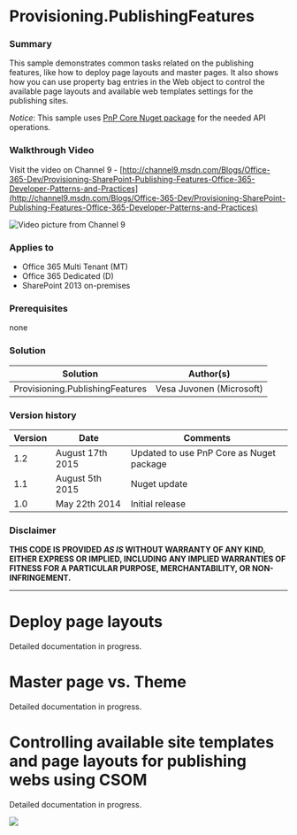 # Provisioning.PublishingFeatures #

### Summary ###
This sample demonstrates common tasks related on the publishing features, like how to deploy page layouts and master pages. It also shows how you can use property bag entries in the Web object to control the available page layouts and available web templates settings for the publishing sites. 

*Notice*: This sample uses [PnP Core Nuget package](https://github.com/OfficeDev/PnP-sites-core) for the needed API operations.

### Walkthrough Video ###
Visit the video on Channel 9 - [http://channel9.msdn.com/Blogs/Office-365-Dev/Provisioning-SharePoint-Publishing-Features-Office-365-Developer-Patterns-and-Practices](http://channel9.msdn.com/Blogs/Office-365-Dev/Provisioning-SharePoint-Publishing-Features-Office-365-Developer-Patterns-and-Practices)

![Video picture from Channel 9](http://i.imgur.com/kSjVvSl.png)

### Applies to ###
-  Office 365 Multi Tenant (MT)
-  Office 365 Dedicated (D)
-  SharePoint 2013 on-premises

### Prerequisites ###
none

### Solution ###
Solution | Author(s)
---------|----------
Provisioning.PublishingFeatures | Vesa Juvonen (Microsoft)

### Version history ###
Version  | Date | Comments
---------| -----| --------
1.2  | August 17th 2015 | Updated to use PnP Core as Nuget package
1.1  | August 5th 2015 | Nuget update
1.0  | May 22th 2014 | Initial release

### Disclaimer ###
**THIS CODE IS PROVIDED *AS IS* WITHOUT WARRANTY OF ANY KIND, EITHER EXPRESS OR IMPLIED, INCLUDING ANY IMPLIED WARRANTIES OF FITNESS FOR A PARTICULAR PURPOSE, MERCHANTABILITY, OR NON-INFRINGEMENT.**


----------

# Deploy page layouts #
Detailed documentation in progress.


# Master page vs. Theme #
Detailed documentation in progress.


# Controlling available site templates and page layouts for publishing webs using CSOM #
Detailed documentation in progress.

<img src="https://telemetry.sharepointpnp.com/pnp/samples/Provisioning.PublishingFeatures" />